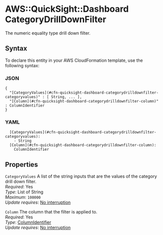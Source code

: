 # AWS::QuickSight::Dashboard CategoryDrillDownFilter<a name="aws-properties-quicksight-dashboard-categorydrilldownfilter"></a>

The numeric equality type drill down filter\.

## Syntax<a name="aws-properties-quicksight-dashboard-categorydrilldownfilter-syntax"></a>

To declare this entity in your AWS CloudFormation template, use the following syntax:

### JSON<a name="aws-properties-quicksight-dashboard-categorydrilldownfilter-syntax.json"></a>

```
{
  "[CategoryValues](#cfn-quicksight-dashboard-categorydrilldownfilter-categoryvalues)" : [ String, ... ],
  "[Column](#cfn-quicksight-dashboard-categorydrilldownfilter-column)" : ColumnIdentifier
}
```

### YAML<a name="aws-properties-quicksight-dashboard-categorydrilldownfilter-syntax.yaml"></a>

```
  [CategoryValues](#cfn-quicksight-dashboard-categorydrilldownfilter-categoryvalues):
    - String
  [Column](#cfn-quicksight-dashboard-categorydrilldownfilter-column):
    ColumnIdentifier
```

## Properties<a name="aws-properties-quicksight-dashboard-categorydrilldownfilter-properties"></a>

`CategoryValues` <a name="cfn-quicksight-dashboard-categorydrilldownfilter-categoryvalues"></a>
A list of the string inputs that are the values of the category drill down filter\.  
_Required_: Yes  
_Type_: List of String  
_Maximum_: `100000`  
_Update requires_: [No interruption](https://docs.aws.amazon.com/AWSCloudFormation/latest/UserGuide/using-cfn-updating-stacks-update-behaviors.html#update-no-interrupt)

`Column` <a name="cfn-quicksight-dashboard-categorydrilldownfilter-column"></a>
The column that the filter is applied to\.  
_Required_: Yes  
_Type_: [ColumnIdentifier](aws-properties-quicksight-dashboard-columnidentifier.md)  
_Update requires_: [No interruption](https://docs.aws.amazon.com/AWSCloudFormation/latest/UserGuide/using-cfn-updating-stacks-update-behaviors.html#update-no-interrupt)
